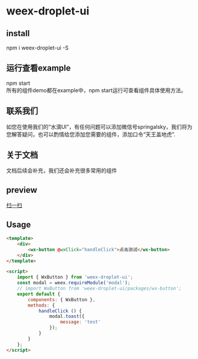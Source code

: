 # weex-droplet-ui

## install
npm i weex-droplet-ui -S

## 运行查看example
npm start  
所有的组件demo都在example中，npm start运行可查看组件具体使用方法。

## 联系我们
如您在使用我们的“水滴UI”，有任何问题可以添加微信号springalsky，我们将为您解答疑问，也可以酌情给您添加您需要的组件，添加口令“天王盖地虎”.

## 关于文档
文档后续会补充，我们还会补充很多常用的组件

## preview 
[扫一扫](https://www.houbank.com/weex/hulu/images/weex-droplet-ui-url.png)

## Usage
  
```html
<template>
    <div>
        <wx-button @wxClick="handleClick">点击测试</wx-button>
    </div>
</template>

<script>
    import { WxButton } from 'weex-droplet-ui';
    const modal = weex.requireModule('modal');
    // import WxButton from 'weex-droplet-ui/packages/wx-button';
    export default {
        components: { WxButton },
        methods: {
            handleClick () {
                modal.toast({
                    message: 'test'
                });
            }
        }
    };
</script>
```